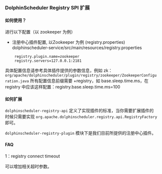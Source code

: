 ### DolphinScheduler Registry SPI 扩展

#### 如何使用？

进行以下配置（以 zookeeper 为例）

* 注册中心插件配置, 以Zookeeper 为例 (registry.properties)
  dolphinscheduler-service/src/main/resources/registry.properties
  ```registry.properties
   registry.plugin.name=zookeeper
   registry.servers=127.0.0.1:2181
  ```

具体配置信息请参考具体插件提供的参数信息，例如 zk：`org/apache/dolphinscheduler/plugin/registry/zookeeper/ZookeeperConfiguration.java`
所有配置信息前缀需要 +registry，如 base.sleep.time.ms，在 registry 中应该这样配置：registry.base.sleep.time.ms=100

#### 如何扩展

`dolphinscheduler-registry-api` 定义了实现插件的标准，当你需要扩展插件的时候只需要实现 `org.apache.dolphinscheduler.registry.api.RegistryFactory` 即可。

`dolphinscheduler-registry-plugin` 模块下是我们目前所提供的注册中心插件。
#### FAQ

1：registry connect timeout

可以增加相关超时参数。
